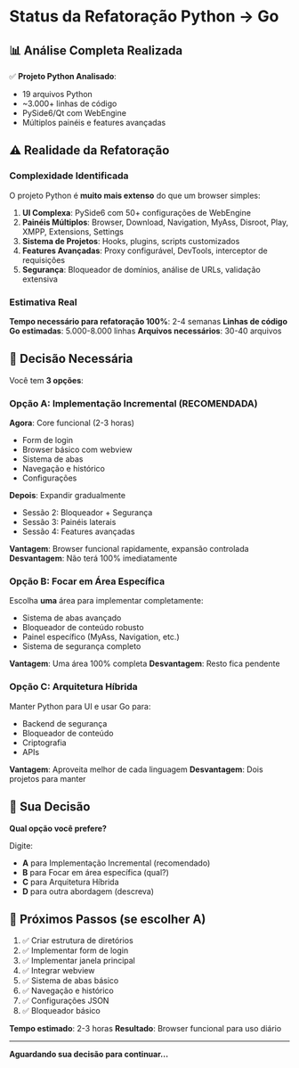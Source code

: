 # Status da Refatoração Python → Go

## 📊 Análise Completa Realizada

✅ **Projeto Python Analisado**:
- 19 arquivos Python
- ~3.000+ linhas de código
- PySide6/Qt com WebEngine
- Múltiplos painéis e features avançadas

## ⚠️ Realidade da Refatoração

### Complexidade Identificada

O projeto Python é **muito mais extenso** do que um browser simples:

1. **UI Complexa**: PySide6 com 50+ configurações de WebEngine
2. **Painéis Múltiplos**: Browser, Download, Navigation, MyAss, Disroot, Play, XMPP, Extensions, Settings
3. **Sistema de Projetos**: Hooks, plugins, scripts customizados
4. **Features Avançadas**: Proxy configurável, DevTools, interceptor de requisições
5. **Segurança**: Bloqueador de domínios, análise de URLs, validação extensiva

### Estimativa Real

**Tempo necessário para refatoração 100%**: 2-4 semanas
**Linhas de código Go estimadas**: 5.000-8.000 linhas
**Arquivos necessários**: 30-40 arquivos

## 🎯 Decisão Necessária

Você tem **3 opções**:

### Opção A: Implementação Incremental (RECOMENDADA)

**Agora**: Core funcional (2-3 horas)
- Form de login
- Browser básico com webview
- Sistema de abas
- Navegação e histórico
- Configurações

**Depois**: Expandir gradualmente
- Sessão 2: Bloqueador + Segurança
- Sessão 3: Painéis laterais
- Sessão 4: Features avançadas

**Vantagem**: Browser funcional rapidamente, expansão controlada
**Desvantagem**: Não terá 100% imediatamente

### Opção B: Focar em Área Específica

Escolha **uma** área para implementar completamente:
- Sistema de abas avançado
- Bloqueador de conteúdo robusto
- Painel específico (MyAss, Navigation, etc.)
- Sistema de segurança completo

**Vantagem**: Uma área 100% completa
**Desvantagem**: Resto fica pendente

### Opção C: Arquitetura Híbrida

Manter Python para UI e usar Go para:
- Backend de segurança
- Bloqueador de conteúdo
- Criptografia
- APIs

**Vantagem**: Aproveita melhor de cada linguagem
**Desvantagem**: Dois projetos para manter

## 💬 Sua Decisão

**Qual opção você prefere?**

Digite:
- **A** para Implementação Incremental (recomendado)
- **B** para Focar em área específica (qual?)
- **C** para Arquitetura Híbrida
- **D** para outra abordagem (descreva)

## 📝 Próximos Passos (se escolher A)

1. ✅ Criar estrutura de diretórios
2. ✅ Implementar form de login
3. ✅ Implementar janela principal
4. ✅ Integrar webview
5. ✅ Sistema de abas básico
6. ✅ Navegação e histórico
7. ✅ Configurações JSON
8. ✅ Bloqueador básico

**Tempo estimado**: 2-3 horas
**Resultado**: Browser funcional para uso diário

---

**Aguardando sua decisão para continuar...**
